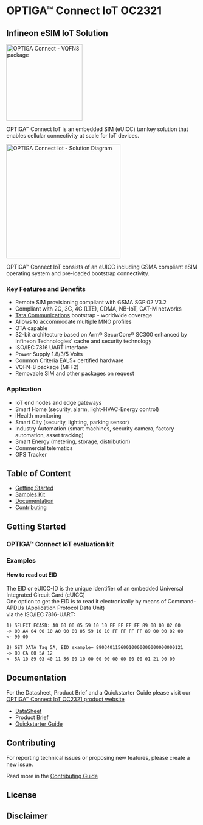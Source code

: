 # OPTIGA™ Connect IoT OC2321

## Infineon eSIM IoT Solution

<img src="https://github.com/Infineon/Assets/blob/master/Pictures/OPTIGA_Connect_IoT/OPTIGA_Connect_IoT-VQFN8.png" width="200" title="OPTIGA Connect - VQFN8 package">

OPTIGA™ Connect IoT is an embedded SIM (eUICC) turnkey solution that
enables cellular connectivity at scale for IoT devices.

<img src="https://github.com/Infineon/Assets/blob/master/Pictures/OPTIGA_Connect_IoT/OPTIGA_Connect_IoT-Logo.png" width="300" title="OPTIGA Connect Iot - Solution Diagram">

OPTIGA™ Connect IoT consists of an eUICC including GSMA compliant
eSIM operating system and pre-loaded bootstrap connectivity.


### Key Features and Benefits
* Remote SIM provisioning compliant with GSMA SGP.02 V3.2
* Compliant with 2G, 3G, 4G (LTE), CDMA, NB-IoT, CAT-M networks
* [Tata Communications](https://www.tatacommunications.com/solutions/mobility-iot/internet-ofthings/esim/infineon-partnership/connectivity) bootstrap - worldwide coverage
* Allows to accommodate multiple MNO profiles
* OTA capable
* 32-bit architecture based on Arm® SecurCore® SC300 enhanced by Infineon Technologies' cache and security technology
* ISO/IEC 7816 UART interface
* Power Supply 1.8/3/5 Volts
* Common Criteria EAL5+ certified hardware
* VQFN-8 package (MFF2)
* Removable SIM and other packages on request
### Application
* IoT end nodes and edge gateways
* Smart Home (security, alarm, light-HVAC-Energy control)
* iHealth monitoring
* Smart City (security, lighting, parking sensor)
* Industry Automation (smart machines, security camera, factory automation, asset tracking)
* Smart Energy (metering, storage, distribution)
* Commercial telematics
* GPS Tracker

## Table of Content
  * [Getting Started](#getting-started)
  * [Samples Kit](#samples-kit)
  * [Documentation](#documentation)
  * [Contributing](#contributing)

## Getting Started

### OPTIGA™ Connect IoT evaluation kit

### Examples

#### How to read out EID

The EID or eUICC-ID is the unique identifier of an embedded Universal Integrated Circuit Card (eUICC)<br> 
One option to get the EID is to read it electronically by means of Command-APDUs (Application Protocol Data Unit)<br> 
via the ISO/IEC 7816-UART: 
``` markdown
1) SELECT ECASD: A0 00 00 05 59 10 10 FF FF FF FF 89 00 00 02 00
-> 00 A4 04 00 10 A0 00 00 05 59 10 10 FF FF FF FF 89 00 00 02 00 
<- 90 00

2) GET DATA Tag 5A, EID example= 89034011560010000000000000000121
-> 80 CA 00 5A 12
<- 5A 10 89 03 40 11 56 00 10 00 00 00 00 00 00 00 01 21 90 00
```

## Documentation

For the Datasheet, Product Brief and a Quickstarter Guide please visit our [OPTIGA™ Connect IoT OC2321 product website](https://www.infineon.com/cms/en/product/security-smart-card-solutions/optiga-embedded-security-solutions/optiga-connect/optiga-connect-iot/#!documents)<br>

* [DataSheet](https://www.infineon.com/dgdl/Infineon-Datasheet_OPTIGA_Connect_IoT-DataSheet-v01_00-EN.pdf?fileId=5546d462749a7c2d01749b3873b90f57)
* [Product Brief](https://www.infineon.com/dgdl/Infineon-OPTIGA_Connect_IoT_OC2321-ProductBrief-v01_00-EN.pdf?fileId=5546d46272aa54c00172c1aa70304f10)
* [Quickstarter Guide](https://www.infineon.com/dgdl/Infineon-Quick_Start_Guide_OPTIGA_Connect_IoT-AdditionalProductInformation-v01_00-EN.pdf?fileId=5546d46274cf54d50174da052db12212)

## Contributing

For reporting technical issues or proposing new features, please create a new issue.<br>

Read more in the [Contributing Guide](https://github.com/Infineon/optiga-connect-iot/blob/master/CONTRIBUTING.md)

## License

## Disclaimer
